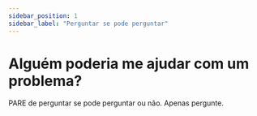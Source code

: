 ```yaml
---
sidebar_position: 1
sidebar_label: "Perguntar se pode perguntar"
---
```


# Alguém poderia me ajudar com um problema?

PARE de perguntar se pode perguntar ou não. Apenas pergunte.
